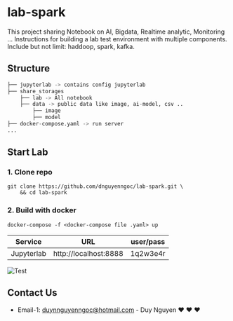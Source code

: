 # lab-spark
This project sharing Notebook on AI, Bigdata, Realtime analytic, Monitoring ... Instructions for building a lab test environment with multiple components. Include but not limit: haddoop, spark, kafka. 

## Structure
```python
├── jupyterlab -> contains config jupyterlab
├── share_storages
    ├── lab -> All notebook
    ├── data -> public data like image, ai-model, csv ..
        ├── image
        ├── model
├── docker-compose.yaml -> run server
...
```

## Start Lab

### 1. Clone repo

```shell
git clone https://github.com/dnguyenngoc/lab-spark.git \
    && cd lab-spark 
```

### 2. Build with docker

```shell
docker-compose -f <docker-compose file .yaml> up
```

| Service               | URL                              |  user/pass   |
| :-------------------: | :------------------------------: | :----------: |
| Jupyterlab            | http://localhost:8888            | 1q2w3e4r     |

![Test](public/test.png)


## Contact Us
- Email-1: duynnguyenngoc@hotmail.com - Duy Nguyen :heart: :heart: :heart: 